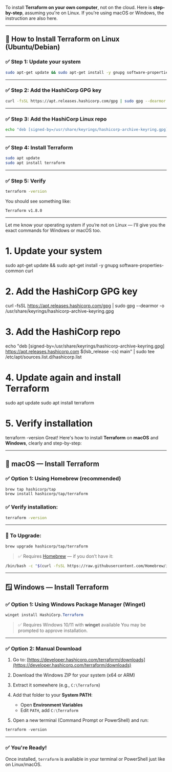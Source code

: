 To install **Terraform on your own computer**, not on the cloud. Here is **step-by-step**, assuming you're on Linux. If you're using macOS or Windows, the instruction are also here.

---

## 🐧 How to Install Terraform on Linux (Ubuntu/Debian)

### ✅ Step 1: Update your system

```bash
sudo apt-get update && sudo apt-get install -y gnupg software-properties-common curl
```

---

### ✅ Step 2: Add the HashiCorp GPG key

```bash
curl -fsSL https://apt.releases.hashicorp.com/gpg | sudo gpg --dearmor -o /usr/share/keyrings/hashicorp-archive-keyring.gpg
```

---

### ✅ Step 3: Add the HashiCorp Linux repo

```bash
echo "deb [signed-by=/usr/share/keyrings/hashicorp-archive-keyring.gpg] https://apt.releases.hashicorp.com $(lsb_release -cs) main" | sudo tee /etc/apt/sources.list.d/hashicorp.list
```

---

### ✅ Step 4: Install Terraform

```bash
sudo apt update
sudo apt install terraform
```

---

### ✅ Step 5: Verify

```bash
terraform -version
```

You should see something like:

```
Terraform v1.8.0
```

---

Let me know your operating system if you’re not on Linux — I’ll give you the exact commands for Windows or macOS too.
# 1. Update your system
sudo apt-get update && sudo apt-get install -y gnupg software-properties-common curl

# 2. Add the HashiCorp GPG key
curl -fsSL https://apt.releases.hashicorp.com/gpg | sudo gpg --dearmor -o /usr/share/keyrings/hashicorp-archive-keyring.gpg

# 3. Add the HashiCorp repo
echo "deb [signed-by=/usr/share/keyrings/hashicorp-archive-keyring.gpg] https://apt.releases.hashicorp.com $(lsb_release -cs) main" | sudo tee /etc/apt/sources.list.d/hashicorp.list

# 4. Update again and install Terraform
sudo apt update
sudo apt install terraform

# 5. Verify installation
terraform -version
Great! Here's how to install **Terraform** on **macOS** and **Windows**, clearly and step-by-step:

---

## 🍎 macOS — Install Terraform

### ✅ Option 1: Using Homebrew (recommended)

```bash
brew tap hashicorp/tap
brew install hashicorp/tap/terraform
```

### ✅ Verify installation:

```bash
terraform -version
```

---

### 🧹 To Upgrade:

```bash
brew upgrade hashicorp/tap/terraform
```

> ✅ Requires [Homebrew](https://brew.sh) — if you don’t have it:

```bash
/bin/bash -c "$(curl -fsSL https://raw.githubusercontent.com/Homebrew/install/HEAD/install.sh)"
```

---

## 🪟 Windows — Install Terraform

### ✅ Option 1: Using Windows Package Manager (Winget)

```powershell
winget install HashiCorp.Terraform
```

> ✅ Requires Windows 10/11 with **winget** available
> You may be prompted to approve installation.

---

### ✅ Option 2: Manual Download

1. Go to: [https://developer.hashicorp.com/terraform/downloads](https://developer.hashicorp.com/terraform/downloads)
2. Download the Windows ZIP for your system (x64 or ARM)
3. Extract it somewhere (e.g., `C:\Terraform`)
4. Add that folder to your **System PATH**:

   * Open **Environment Variables**
   * Edit `PATH`, add `C:\Terraform`
5. Open a new terminal (Command Prompt or PowerShell) and run:

```powershell
terraform -version
```

---

### ✅ You're Ready!

Once installed, `terraform` is available in your terminal or PowerShell just like on Linux/macOS.



